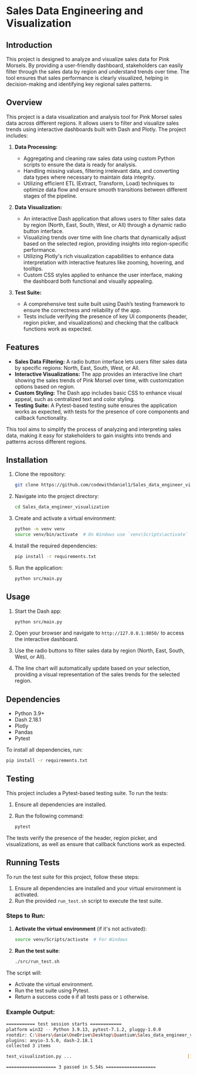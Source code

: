 # Sales Data Engineering and Visualization

## Introduction

This project is designed to analyze and visualize sales data for Pink Morsels. By providing a user-friendly dashboard, stakeholders can easily filter through the sales data by region and understand trends over time. The tool ensures that sales performance is clearly visualized, helping in decision-making and identifying key regional sales patterns.

## Overview

This project is a data visualization and analysis tool for Pink Morsel sales data across different regions. It allows users to filter and visualize sales trends using interactive dashboards built with Dash and Plotly. The project includes:

1. **Data Processing:** 
   - Aggregating and cleaning raw sales data using custom Python scripts to ensure the data is ready for analysis.
   - Handling missing values, filtering irrelevant data, and converting data types where necessary to maintain data integrity.
   - Utilizing efficient ETL (Extract, Transform, Load) techniques to optimize data flow and ensure smooth transitions between different stages of the pipeline.

2. **Data Visualization:** 
   - An interactive Dash application that allows users to filter sales data by region (North, East, South, West, or All) through a dynamic radio button interface.
   - Visualizing trends over time with line charts that dynamically adjust based on the selected region, providing insights into region-specific performance.
   - Utilizing Plotly's rich visualization capabilities to enhance data interpretation with interactive features like zooming, hovering, and tooltips.
   - Custom CSS styles applied to enhance the user interface, making the dashboard both functional and visually appealing.

3. **Test Suite:**
   - A comprehensive test suite built using Dash’s testing framework to ensure the correctness and reliability of the app.
   - Tests include verifying the presence of key UI components (header, region picker, and visualizations) and checking that the callback functions work as expected.

## Features

- **Sales Data Filtering:** A radio button interface lets users filter sales data by specific regions: North, East, South, West, or All.
- **Interactive Visualizations:** The app provides an interactive line chart showing the sales trends of Pink Morsel over time, with customization options based on region.
- **Custom Styling:** The Dash app includes basic CSS to enhance visual appeal, such as centralized text and color styling.
- **Testing Suite:** A Pytest-based testing suite ensures the application works as expected, with tests for the presence of core components and callback functionality.

This tool aims to simplify the process of analyzing and interpreting sales data, making it easy for stakeholders to gain insights into trends and patterns across different regions.

## Installation

1. Clone the repository:
    ```bash
    git clone https://github.com/codewithdaniel1/Sales_data_engineer_visualization.git
    ```

2. Navigate into the project directory:
    ```bash
    cd Sales_data_engineer_visualization
    ```

3. Create and activate a virtual environment:
    ```bash
    python -m venv venv
    source venv/bin/activate  # On Windows use `venv\Scripts\activate`
    ```

4. Install the required dependencies:
    ```bash
    pip install -r requirements.txt
    ```

5. Run the application:
    ```bash
    python src/main.py
    ```


## Usage

1. Start the Dash app:
    ```bash
    python src/main.py
    ```

2. Open your browser and navigate to `http://127.0.0.1:8050/` to access the interactive dashboard.

3. Use the radio buttons to filter sales data by region (North, East, South, West, or All).

4. The line chart will automatically update based on your selection, providing a visual representation of the sales trends for the selected region.


## Dependencies

- Python 3.9+
- Dash 2.18.1
- Plotly
- Pandas
- Pytest

To install all dependencies, run:
```bash
pip install -r requirements.txt
```


## Testing

This project includes a Pytest-based testing suite. To run the tests:

1. Ensure all dependencies are installed.
2. Run the following command:

    ```bash
    pytest
    ```

The tests verify the presence of the header, region picker, and visualizations, as well as ensure that callback functions work as expected.

## Running Tests

To run the test suite for this project, follow these steps:

1. Ensure all dependencies are installed and your virtual environment is activated.
2. Run the provided `run_test.sh` script to execute the test suite.

### Steps to Run:

1. **Activate the virtual environment** (if it's not activated):
    ```bash
    source venv/Scripts/activate  # For Windows
    ```

2. **Run the test suite**:
    ```bash
    ./src/run_test.sh
    ```

The script will:
- Activate the virtual environment.
- Run the test suite using Pytest.
- Return a success code `0` if all tests pass or `1` otherwise.

### Example Output:

```bash
=========== test session starts ============
platform win32 -- Python 3.9.13, pytest-7.1.2, pluggy-1.0.0
rootdir: C:\Users\danie\OneDrive\Desktop\Quantium\Sales_data_engineer_visualization, configfile: pytest.ini
plugins: anyio-3.5.0, dash-2.18.1
collected 3 items

test_visualization.py ...                                            [100%]

=================== 3 passed in 5.54s ===================
